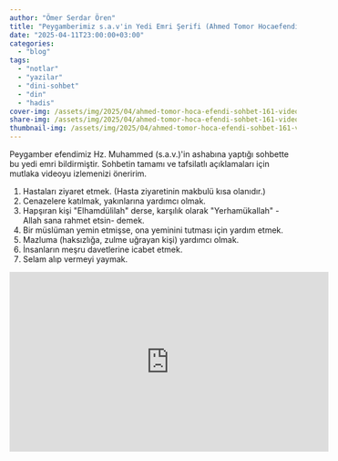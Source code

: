```yaml
---
author: "Ömer Serdar Ören"
title: "Peygamberimiz s.a.v'in Yedi Emri Şerifi (Ahmed Tomor Hocaefendi)"
date: "2025-04-11T23:00:00+03:00"
categories: 
  - "blog"
tags: 
  - "notlar"
  - "yazilar"
  - "dini-sohbet"
  - "din"
  - "hadis"
cover-img: /assets/img/2025/04/ahmed-tomor-hoca-efendi-sohbet-161-video-ekran-resmi.png
share-img: /assets/img/2025/04/ahmed-tomor-hoca-efendi-sohbet-161-video-ekran-resmi.png
thumbnail-img: /assets/img/2025/04/ahmed-tomor-hoca-efendi-sohbet-161-video-ekran-resmi.png
---
```


Peygamber efendimiz Hz. Muhammed (s.a.v.)'in ashabına yaptığı sohbette bu yedi emri bildirmiştir. Sohbetin tamamı ve tafsilatlı açıklamaları için mutlaka videoyu izlemenizi öneririm.

1. Hastaları ziyaret etmek. (Hasta ziyaretinin makbulü kısa olanıdır.)
2. Cenazelere katılmak, yakınlarına yardımcı olmak.
3. Hapşıran kişi "Elhamdülilah" derse, karşılık olarak "Yerhamükallah" -Allah sana rahmet etsin- demek.
4. Bir müslüman yemin etmişse, ona yeminini tutması için yardım etmek.
5. Mazluma (haksızlığa, zulme uğrayan kişi) yardımcı olmak.
6. İnsanların meşru davetlerine icabet etmek.
7. Selam alıp vermeyi yaymak.

<iframe width="560" height="315" src="https://www.youtube.com/embed/So8u35yecXk" title="YouTube video player" frameborder="0" allow="accelerometer; autoplay; clipboard-write; encrypted-media; gyroscope; picture-in-picture" allowfullscreen></iframe>